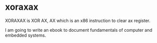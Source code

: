 # xoraxax

XORAXAX is XOR AX, AX which is an x86 instruction to clear ax register. 

I am going to write an ebook to document fundamentals of computer and embedded systems.
